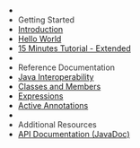<ul id="nav-outline">
	<li>&nbsp;</li>
	<li style="color : #333;">Getting Started</li>
	<li><a href="index.html">Introduction</a></li>
	<li><a href="01_gettingstarted.html">Hello World</a></li>
	<li><a href="02_moviesexample.html">15 Minutes Tutorial - Extended</a></li>
	<li>&nbsp;</li>
	<li style="color : #333;">Reference Documentation</li>
	<li><a href="03_types.html">Java Interoperability</a></li>
	<li><a href="04_xtend_classes_members.html">Classes and Members</a></li>
	<li><a href="05_xtend_expressions.html">Expressions</a></li>
	<li><a href="06_activeannotations.html">Active Annotations</a></li>
	<li>&nbsp;</li>
	<li style="color : #333;">Additional Resources
	<li><a href="http://download.eclipse.org/modeling/tmf/xtext/javadoc/2.8/">API Documentation (JavaDoc)</a>
</ul>